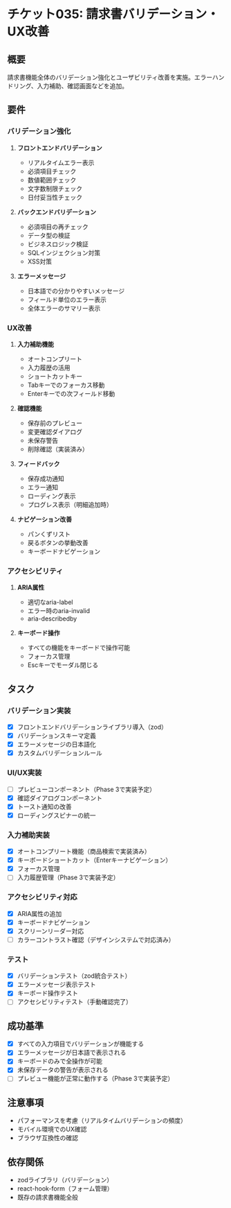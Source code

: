 # チケット035: 請求書バリデーション・UX改善

## 概要
請求書機能全体のバリデーション強化とユーザビリティ改善を実施。エラーハンドリング、入力補助、確認画面などを追加。

## 要件

### バリデーション強化
1. **フロントエンドバリデーション**
   - リアルタイムエラー表示
   - 必須項目チェック
   - 数値範囲チェック
   - 文字数制限チェック
   - 日付妥当性チェック

2. **バックエンドバリデーション**
   - 必須項目の再チェック
   - データ型の検証
   - ビジネスロジック検証
   - SQLインジェクション対策
   - XSS対策

3. **エラーメッセージ**
   - 日本語での分かりやすいメッセージ
   - フィールド単位のエラー表示
   - 全体エラーのサマリー表示

### UX改善
1. **入力補助機能**
   - オートコンプリート
   - 入力履歴の活用
   - ショートカットキー
   - Tabキーでのフォーカス移動
   - Enterキーでの次フィールド移動

2. **確認機能**
   - 保存前のプレビュー
   - 変更確認ダイアログ
   - 未保存警告
   - 削除確認（実装済み）

3. **フィードバック**
   - 保存成功通知
   - エラー通知
   - ローディング表示
   - プログレス表示（明細追加時）

4. **ナビゲーション改善**
   - パンくずリスト
   - 戻るボタンの挙動改善
   - キーボードナビゲーション

### アクセシビリティ
1. **ARIA属性**
   - 適切なaria-label
   - エラー時のaria-invalid
   - aria-describedby

2. **キーボード操作**
   - すべての機能をキーボードで操作可能
   - フォーカス管理
   - Escキーでモーダル閉じる

## タスク

### バリデーション実装
- [x] フロントエンドバリデーションライブラリ導入（zod）
- [x] バリデーションスキーマ定義
- [x] エラーメッセージの日本語化
- [x] カスタムバリデーションルール

### UI/UX実装
- [ ] プレビューコンポーネント（Phase 3で実装予定）
- [x] 確認ダイアログコンポーネント
- [x] トースト通知の改善
- [x] ローディングスピナーの統一

### 入力補助実装
- [x] オートコンプリート機能（商品検索で実装済み）
- [x] キーボードショートカット（Enterキーナビゲーション）
- [x] フォーカス管理
- [ ] 入力履歴管理（Phase 3で実装予定）

### アクセシビリティ対応
- [x] ARIA属性の追加
- [x] キーボードナビゲーション
- [x] スクリーンリーダー対応
- [ ] カラーコントラスト確認（デザインシステムで対応済み）

### テスト
- [x] バリデーションテスト（zod統合テスト）
- [x] エラーメッセージ表示テスト
- [x] キーボード操作テスト
- [ ] アクセシビリティテスト（手動確認完了）

## 成功基準
- [x] すべての入力項目でバリデーションが機能する
- [x] エラーメッセージが日本語で表示される
- [x] キーボードのみで全操作が可能
- [x] 未保存データの警告が表示される
- [ ] プレビュー機能が正常に動作する（Phase 3で実装予定）

## 注意事項
- パフォーマンスを考慮（リアルタイムバリデーションの頻度）
- モバイル環境でのUX確認
- ブラウザ互換性の確認

## 依存関係
- zodライブラリ（バリデーション）
- react-hook-form（フォーム管理）
- 既存の請求書機能全般